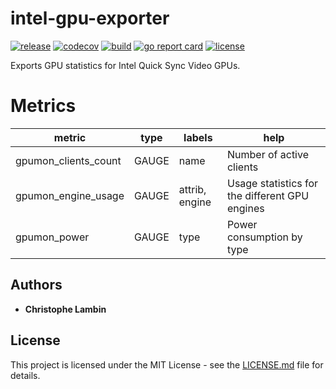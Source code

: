 # intel-gpu-exporter
[![release](https://img.shields.io/github/v/tag/clambin/intel-gpu-exporter?color=green&label=release&style=plastic)](https://github.com/clambin/intel-gpu-exporter/releases)
[![codecov](https://img.shields.io/codecov/c/gh/clambin/intel-gpu-exporter?style=plastic)](https://app.codecov.io/gh/clambin/intel-gpu-exporter)
[![build](https://github.com/clambin/intel-gpu-exporter/workflows/build/badge.svg)](https://github.com/clambin/intel-gpu-exporter/actions)
[![go report card](https://goreportcard.com/badge/github.com/clambin/intel-gpu-exporter)](https://goreportcard.com/report/github.com/clambin/intel-gpu-exporter)
[![license](https://img.shields.io/github/license/clambin/intel-gpu-exporter?style=plastic)](LICENSE.md)

Exports GPU statistics for Intel Quick Sync Video GPUs.

# Metrics

| metric               | type  | labels         | help                                           |
|----------------------|-------|----------------|------------------------------------------------|
| gpumon_clients_count | GAUGE | name           | Number of active clients                       |
| gpumon_engine_usage  | GAUGE | attrib, engine | Usage statistics for the different GPU engines |
| gpumon_power         | GAUGE | type           | Power consumption by type                      |

## Authors

* **Christophe Lambin**

## License

This project is licensed under the MIT License - see the [LICENSE.md](LICENSE.md) file for details.
